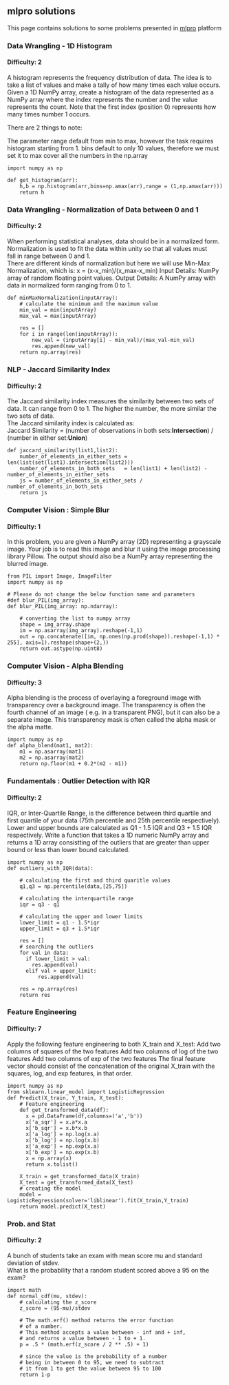 ## mlpro solutions

This page contains solutions to some problems presented in [mlpro](https://mlpro.io/problems/) platform



### Data Wrangling - 1D Histogram
#### Difficulty: 2

A histogram represents the frequency distribution of data. The idea is to take a list of values and make a tally of how many times each value occurs.
Given a 1D NumPy array, create a histogram of the data represented as a NumPy array where the index represents the number and the value represents the count. Note that the first index (position 0) represents how many times number 1 occurs.

There are 2 things to note:

The parameter range default from min to max, however the task requires histogram starting from 1.
bins default to only 10 values, therefore we must set it to max cover all the numbers in the np.array
```
import numpy as np

def get_histogram(arr):
    h,b = np.histogram(arr,bins=np.amax(arr),range = (1,np.amax(arr)))
    return h
```
### Data Wrangling - Normalization of Data between 0 and 1
#### Difficulty: 2
When performing statistical analyses, data should be in a normalized form.   
Normalization is used to fit the data within unity so that all values must    
fall in range between 0 and 1.     
There are different kinds of normalization but here we will use Min-Max Normalization, which is:
x = (x-x_min)/(x_max-x_min)
Input Details: NumPy array of random floating point values.
Output Details: A NumPy array with data in normalized form ranging from 0 to 1.
```
def minMaxNormalization(inputArray):
    # calculate the minimum and the maximum value
    min_val = min(inputArray)
    max_val = max(inputArray)
    
    res = []
    for i in range(len(inputArray)):
        new_val = (inputArray[i] - min_val)/(max_val-min_val)
        res.append(new_val)
    return np.array(res)
 ```

### NLP -  Jaccard Similarity Index
#### Difficulty: 2
The Jaccard similarity index measures the similarity between two sets of data. It can range from 0 to 1. The higher the number, the more similar the two sets of data.   
The Jaccard similarity index is calculated as:   
Jaccard Similarity = (number of observations in both sets:**Intersection**) / (number in either set:**Union**)
```
def jaccard_similarity(list1,list2):
    number_of_elements_in_either_sets = len(list(set(list1).intersection(list2)))
    number_of_elements_in_both_sets   = len(list1) + len(list2) - number_of_elements_in_either_sets
    js = number_of_elements_in_either_sets / number_of_elements_in_both_sets 
    return js
```

### Computer Vision : Simple Blur
#### Difficulty: 1

In this problem, you are given a NumPy array (2D) representing a grayscale image. Your job is to read this image and blur it using the image processing library Pillow. The output should also be a NumPy array representing the blurred image.   
```
from PIL import Image, ImageFilter
import numpy as np

# Please do not change the below function name and parameters
#def blur_PIL(img_array):
def blur_PIL(img_array: np.ndarray):
    
    # converting the list to numpy array
    shape = img_array.shape
    im = np.asarray(img_array).reshape(-1,1)
    out = np.concatenate([im, np.ones(np.prod(shape)).reshape(-1,1) * 255], axis=1).reshape(shape+(2,))
    return out.astype(np.uint8)   
```
### Computer Vision - Alpha Blending
#### Difficulty: 3

Alpha blending is the process of overlaying a foreground image with transparency over a background image. The transparency is often the fourth channel of an image ( e.g. in a transparent PNG), but it can also be a separate image. This transparency mask is often called the alpha mask or the alpha matte.
```
import numpy as np
def alpha_blend(mat1, mat2):
    m1 = np.asarray(mat1)
    m2 = np.asarray(mat2)
    return np.floor(m1 + 0.2*(m2 - m1))
 ```
### Fundamentals : Outlier Detection with IQR
#### Difficulty: 2
IQR, or Inter-Quartile Range, is the difference between third quartile and first quartile of your data (75th percentile and 25th percentile respectively).
Lower and upper bounds are calculated as Q1 - 1.5 IQR and Q3 + 1.5 IQR respectively.
Write a function that takes a 1D numeric NumPy array and returns a 1D array consistting of the outliers that are greater than upper bound or less than lower bound calculated.


```
import numpy as np
def outliers_with_IQR(data):
    
    # calculating the first and third quaritle values
    q1,q3 = np.percentile(data,[25,75])
    
    # calculating the interquartile range
    iqr = q3 - q1
    
    # calculating the upper and lower limits
    lower_limit = q1 - 1.5*iqr
    upper_limit = q3 + 1.5*iqr
    
    res = []
    # searching the outliers
    for val in data:
      if lower_limit > val:
        res.append(val)
      elif val > upper_limit:
          res.append(val)
    
    res = np.array(res)
    return res
```
### Feature Engineering
#### Difficulty: 7
Apply the following feature engineering to both X_train and X_test:
Add two columns of squares of the two features
Add two columns of log of the two features
Add two columns of exp of the two features
The final feature vector should consist of the concatenation of the original X_train with the squares, log, and exp features, in that order.
```
import numpy as np
from sklearn.linear_model import LogisticRegression
def Predict(X_train, Y_train, X_test):
    # Feature engineering
    def get_transformed_data(df):
      x = pd.DataFrame(df,columns=('a','b'))
      x['a_sqr'] = x.a*x.a
      x['b_sqr'] = x.b*x.b
      x['a_log'] = np.log(x.a)
      x['b_log'] = np.log(x.b)
      x['a_exp'] = np.exp(x.a)
      x['b_exp'] = np.exp(x.b)
      x = np.array(x)
      return x.tolist()
      
    X_train = get_transformed_data(X_train)
    X_test = get_transformed_data(X_test)
    # creating the model
    model = LogisticRegression(solver='liblinear').fit(X_train,Y_train)
    return model.predict(X_test)
```

### Prob. and Stat
#### Difficulty: 2

A bunch of students take an exam with mean score mu and standard deviation of stdev.   
What is the probability that a random student scored above a 95 on the exam?
```
import math
def normal_cdf(mu, stdev):
    # calculating the z_score
    z_score = (95-mu)/stdev
    
    # The math.erf() method returns the error function 
    # of a number.
    # This method accepts a value between - inf and + inf, 
    # and returns a value between - 1 to + 1.
    p = .5 * (math.erf(z_score / 2 ** .5) + 1)
    
    # since the value is the probability of a number
    # being in between 0 to 95, we need to subtract
    # it from 1 to get the value between 95 to 100
    return 1-p
```
